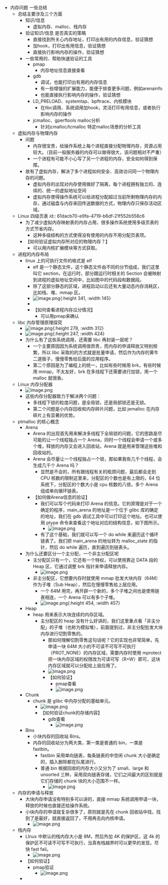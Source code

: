 - 内存问题 一些总结
	- 总结主要涉及三个方面
		- 知识/信息
			- 虚拟内存、malloc、栈内存
		- 验证知识/信息 是否真实的策略
			- 直接找到所关心内存地址，打印出有用的内存信息，验证猜想
			- 加hook，打印出有用信息，验证猜想
			- 直接执行影响内存的操作，验证猜想
		- 一些常用的、帮助快速验证的工具
			- pmap
				- 内存地址信息直接查看
			- gdb
				- 调试，也能打印出有用的内存信息
				- 有一些增强的扩展能力，能便于排查更多问题，例如arenainfo
				- 也能直接执行影响内存的操作，验证猜想
			- LD_PRELOAD、systemtap、bpftrace、内核模块
				- 在libc调用、系统调用加hook，灵活打印有用信息，或者执行影响内存的操作
			- jcmalloc、gperftools malloc分析
				- 针对jcmalloc/tcmalloc 特定malloc场景的分析工具
	- 虚拟内存与物理内存
		- 问题
			- 内存很宝贵，给操作系统上每个进程直接分配物理内存，资源占用较大。（目前一般服务器的内存可以做得很大，该问题相对不严重）
			- 一个进程有可能不小心写了另一个进程的内存，安全如何得到保障。
		- 故有了虚拟内存，解决了多个进程如何安全、高效访问同一个物理内存的问题。
			- 虚拟内存的出现对内存使用做好了隔离，每个进程拥有独立的、连续的、统一的虚拟地址空间
			- 虚拟内存使得操作系统可以给进程分配超过当前所剩物理内存的内存，通过磁盘与内存来回传送数据的方式，物理内存只保存活动区域。
	- Linux 四级页表
	  id:: 61dacb70-e9fa-4719-b6df-21f552b558c6
		- 为了减少虚拟内存映射表的内存占用，很多操作系统使用多级页表的方式节省内存。
			- 这种多级结构的方式使得没有使用的内存不用分配页表项。
		- 【如何验证虚拟内存所对应的物理内存？】
			- 可以用内核扩展模块等方式获取。
	- 进程的内存布局
		- linux 上的可执行文件的格式是 elf
			- elf 是一个静态文件，这个静态文件由不同的分节组成，我们这里叫它 section，在运行时，部分跟运行时相关的 Section 会被映射到进程的虚拟地址空间中，比如图中的代码段和数据段。
			- 除了这部分静态的区域，进程启动以后还有大量动态内存消耗区，比如栈、堆、mmap 区。
			- ![image.png](../assets/image_1641729134697_0.png){:height 341, :width 145}
			-
			- 【如何查看进程内存瓜分情况】
				- 可以用pmap来确认
	- libc 内存管理原理探究
		- ![image.png](../assets/image_1641729235905_0.png){:height 278, :width 312}
		- ![image.png](../assets/image_1641729255682_0.png){:height 247, :width 424}
		- 为什么有了这些系统调用，还需要 libc 再封装一层呢？
			- 一个主要原因因为系统调用很昂贵，而内存的申请释放又特别频繁，所以 libc 采取的的方式就是批量申请，然后作为内存的黄牛二道贩子，慢慢零售给后面的应用程序。
			- 第二个原因是为了编程上的统一，比如有些时候用 brk，有些时候用 mmap，不太友好，brk 在多线程下还需要进行加锁，用一个 malloc 就很香。
	- Linux 内存分配器
		- ![image.png](../assets/image_1641729327370_0.png)
		- 这些内存分配器致力于解决两个问题：
			- 多线程下锁的粒度问题，是全局锁，还是局部锁还是无锁。
			- 第二个问题是小内存回收和内存碎片问题，比如 jemalloc 在内存碎片上有显著的优势。
	- ptmalloc 的核心概念
		- Arena
			- Arena 的出现首先用来解决多线程下全局锁的问题，它的思路是尽可能的让一个线程独占一个 Arena，同时一个线程会申请一个或多个堆，释放的内存又会进入回收站，Arena 就是用来管理这些堆和回收站的。
			- Arena 会尽量让一个线程独占一个锁，那如果我有几千个线程，会生成几千个 Arena 吗？
				- 显然是不会的，所有跟线程有关的瓶颈问题，最后都会走到 CPU 核数的限制这里来，分配区的个数也是有上限的，64 位系统下，分配区的个数大小是 cpu 核数的八倍，多个 Arena 组成单向循环链表。
			- 【如何做Arena信息的验证】
				- 我们可以写个代码来打印 Arena 的信息。它的原理是对于一个确定的程序，main_arena 的地址是一个位于 glibc 库的确定的地址，我们在 gdb 调试工具中可以打印这个地址。也可以使用 ptype 命令来查看这个地址对应的结构信息，如下图所示。
					- ![image.png](../assets/image_1641729444392_0.png)
				- 有了这个基础，我们就可以写一个 do while 来遍历这个循环链表了。我们把 main_arena 的地址转为 malloc_state 的指针，然后 do while 遍历，直到遍历到链表头。
		- 为什么还要区分一个主分配，一个非主分配区呢
			- 主分配区只有一个，它还有一个特权，可以使用靠近 DATA 段的 Heap 区，它通过调整 brk 指针来申请释放内存。
				- ![image.png](../assets/image_1641729505264_0.png)
			- 非主分配区，它想要内存时就使用 mmap 批发大块内存（64M）作为子堆（Sub Heap），然后在慢慢零售给上层应用。
				- 一个 64M 用完，再开辟一个新的，多个子堆之间也是使用链表相连，一个 Arena 可以有多个子堆。
				- ![image.png](../assets/image_1641729535313_0.png){:height 454, :width 457}
		- Heap
			- heap 用来表示大块连续的内存区域。
				- 主分配区的 heap 没有什么好讲的，我们这里重点看「非主分配」的子堆（也称为模拟堆），前面提到过，非主分配批发大块内存进行切割零售的。
					- 那如何理解切割零售这句话呢？它的实现也非常简单，先申请一块 64M 大小的不可读不可写不可执行（PROT_NONE）的内存区域，需要内存时使用 mprotect 把一块内存区域的权限改为可读可写（R+W）即可，这块内存区域就可以分配给上层应用了。
					- ![image.png](../assets/image_1641729607887_0.png)
					- 【如何验证】
						- pmap查看
						- ![image.png](../assets/image_1641729624203_0.png)
		- Chunk
			- chunk 是 glibc 中内存分配的基础单元。
				- ![image.png](../assets/image_1641729685111_0.png)
				- 【如何验证chunk的存储内容】
					- gdb查看
						- ![image.png](../assets/image_1641729720750_0.png)
		- Bins
			- 小块内存的回收站 Bins。
			- 内存的回收站分为两大类，第一类是普通的 bin，一类是 fastbin。
				- fastbin 采用单向链表，每条链表的中空闲 chunk 大小是确定的，插入删除都在队尾进行。
				- 普通 bin 根据回收的内存大小又分为了 small、large 和 unsorted 三种，采用双向链表存储，它们之间最大的区别就是它们存储的 chunk 块的大小范围不一样。
					- ![image.png](../assets/image_1641729809006_0.png)
	- 内存的申请与释放
		- 大块内存申请没有特别多可以讲的，直接 mmap 系统调用申请一块，释放的时候也直接还给操作系统。
		- 小块内存的申请就复杂很多了，原则就是先在 chunk 回收站中找，找到了是最好，就直接返回了，不用再去向内核申请。
			- ![image.png](../assets/image_1641729857961_0.png)
	- 栈内存
		- LInux 中默认的栈内存大小是 8M，然后外加 4K 的保护区，这 4k 的保护区不可读不可写不可执行，当真有栈越界时可以更早的发现，尽快 fast fail。
			- ![image.png](../assets/image_1641729881093_0.png)
		- 【如何验证】
			- pmap验证
				- ![image.png](../assets/image_1641729903927_0.png)
		-